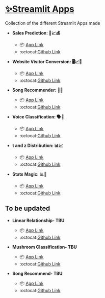 # [✨Streamlit Apps](https://streamlit.io/)

Collection of the different Streamlit Apps made

* **Sales Prediction: 💼📈💰**
  *   📦 [App Link](https://salesprediction.streamlit.app/)
  *   :octocat:[Github Link](https://github.com/vkoul/st_sales_prediction)

* **Website Visitor Conversion: 🖥️📈👥**
  *   📦 [App Link](https://visitorconversion.streamlit.app/)
  *   :octocat:[Github Link](https://github.com/vkoul/st_conversion_app)

* **Song Recommender: 🎵🎶**
  *   📦 [App Link](https://spotifysongrecommender.streamlit.app/)
  *   :octocat:[Github Link](https://github.com/vkoul/song_recommender/tree/main)

* **Voice Classification: 🗣️🎤**
  *   📦 [App Link](https://voice-classification.streamlit.app/)
  *   :octocat:[Github Link](https://github.com/vkoul/st_voice_classification)


* **t and z Distribution: 📊📈**
  *   📦 [App Link](https://tandzdistribution.streamlit.app/)
  *   :octocat:[Github Link](https://github.com/vkoul/st_tandz_distribution)

* **Stats Magic: 📊🎩**
  *   📦 [App Link](https://statsmagic.streamlit.app/)
  *   :octocat:[Github Link](https://github.com/vkoul/st_stats_magic)

## To be updated 

* **Linear Relationship- TBU**
  *   📦 [App Link](https://linear-relationship-check.streamlit.app/)
  *   :octocat:[Github Link](https://github.com/vkoul/st_linear_relationship)

* **Mushroom Classification- TBU**
  *   📦 [App Link](https://vkoul-st-test-app-acn6jv.streamlit.app/)
  *   :octocat:[Github Link](https://github.com/vkoul/st_test)


* **Song Recommend- TBU**
  *   📦 [App Link]()
  *   :octocat:[Github Link](https://github.com/vkoul/st_song_recommend)
